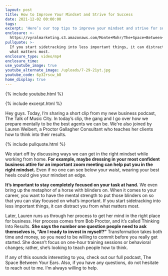 ```yaml
---
layout: post
title: How to Improve Your Mindset and Strive for Success
date: 2021-12-02 00:00:00
tags:
excerpt: 'Here’s our top tips to improve your mindset and strive for success. '
enclosure: >-
  https://vyralmarketing.s3.amazonaws.com/Monte+Mohr/The+Space+Between+Your+Ears+Pt+2.mp4
pullquote: >-
  If you start sidetracking into less important things, it can distract you from
  what matters most. 
enclosure_type: video/mp4
enclosure_time:
use_youtube_image: true
youtube_alternate_image: /uploads/7-29-21yt.jpg
youtube_code: 6y32rscw_b8
home_display: true
---
```

{% include youtube.html %}

{% include excerpt.html %}

Hey guys. Today, I’m sharing a short clip from my new business podcast, The Talk of Music City. In today’s clip, the gang and I go over how we prepare mentally to be the best agents we can be. We're also joined by Lauren Weibert, a Proctor Gallagher Consultant who teaches her clients how to think into their results.

{% include pullquote.html %}

We start off by discussing ways we can get in the right mindset while working from home. **For example, maybe dressing in your most confident business attire for an important zoom meeting can help put you in the right mindset.** Even if no one can see below your waist, wearing your best heels could give your mindset an edge.&nbsp;

**It’s important to stay completely focused on your task at hand.** We even bring up the metaphor of a horse with blinders on. When it comes to your career, you want to have the mental strength to put those blinders on so that you can stay focused on what’s important. If you start sidetracking into less important things, it can distract you from what matters most.&nbsp;

Later, Lauren runs us through her process to get her mind in the right place for business. Her process comes from Bob Proctor, and it’s called Thinking Into Results. **She says the number one question people need to ask themselves is, “Am I ready to invest in myself?”** Transformation takes both time and money, so you need to be willing to commit before you really get started. She doesn’t focus on one-hour training sessions or behavioral changes; rather, she’s looking to teach people how to think.&nbsp;&nbsp;

If any of this sounds interesting to you, check out our full podcast, The Space Between Your Ears. Also, if you have any questions, do not hesitate to reach out to me. I’m always willing to help.
